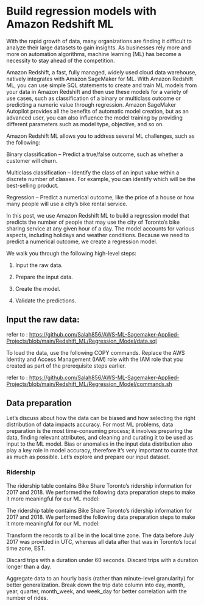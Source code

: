 

# Build regression models with Amazon Redshift ML 

With the rapid growth of data, many organizations are finding it difficult to analyze their large datasets to gain insights. As businesses rely more and more on automation algorithms, machine learning (ML) has become a necessity to stay ahead of the competition.

Amazon Redshift, a fast, fully managed, widely used cloud data warehouse, natively integrates with Amazon SageMaker for ML. With Amazon Redshift ML, you can use simple SQL statements to create and train ML models from your data in Amazon Redshift and then use these models for a variety of use cases, such as classification of a binary or multiclass outcome or predicting a numeric value through regression. Amazon SageMaker Autopilot provides all the benefits of automatic model creation, but as an advanced user, you can also influence the model training by providing different parameters such as model type, objective, and so on.

Amazon Redshift ML allows you to address several ML challenges, such as the following:

Binary classification – Predict a true/false outcome, such as whether a customer will churn. 

Multiclass classification – Identify the class of an input value within a discrete number of classes.
For example, you can identify which will be the best-selling product.

Regression – Predict a numerical outcome, like the price of a house or how many people will use a city’s bike rental service.


In this post, we use Amazon Redshift ML to build a regression model that predicts the number of people that may use the city of Toronto’s bike sharing service at any given hour of a day. The model accounts for various aspects, including holidays and weather conditions. Because we need to predict a numerical outcome, we create a regression model.

We walk you through the following high-level steps:

1. Input the raw data.

2. Prepare the input data.

3. Create the model.

4. Validate the predictions.


## Input the raw data: 

refer to : https://github.com/Salah856/AWS-ML-Sagemaker-Applied-Projects/blob/main/Redshift_ML/Regression_Model/data.sql 


To load the data, use the following COPY commands. Replace the AWS Identity and Access Management (IAM) role with the IAM role that you created as part of the prerequisite steps earlier.

refer to : https://github.com/Salah856/AWS-ML-Sagemaker-Applied-Projects/blob/main/Redshift_ML/Regression_Model/commands.sh 

## Data preparation

Let’s discuss about how the data can be biased and how selecting the right distribution of data impacts accuracy. For most ML problems, data preparation is the most time-consuming process; it involves preparing the data, finding relevant attributes, and cleaning and curating it to be used as input to the ML model. Bias or anomalies in the input data distribution also play a key role in model accuracy, therefore it’s very important to curate that as much as possible. Let’s explore and prepare our input dataset.


### Ridership
The ridership table contains Bike Share Toronto’s ridership information for 2017 and 2018. We performed the following data preparation steps to make it more meaningful for our ML model:


The ridership table contains Bike Share Toronto’s ridership information for 2017 and 2018. We performed the following data preparation steps to make it more meaningful for our ML model:

Transform the records to all be in the local time zone. The data before July 2017 was provided in UTC, whereas all data after that was in Toronto’s local time zone, EST.

Discard trips with a duration under 60 seconds.
Discard trips with a duration longer than a day.

Aggregate data to an hourly basis (rather than minute-level granularity) for better generalization.
Break down the trip date column into day, month, year, quarter, month_week, and week_day for better correlation with the number of rides.


